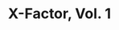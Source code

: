 ---
title: "X-Factor, Vol. 1"
issue: 80A
issue_nr: 80
full_title: Belles Whistles
subtitle: ""
story_arc: ""
crossover: ""
variant: A
publisher: Marvel Comics
creators: 
  - Peter David
  - Jim Fern
  - Al Milgrom
release_date: "May 19, 1992"
release_year: 1992
genre:
  - Action
  - Adventure
  - Super-Heroes
format: Comic
pages: 32
signed_by: ""
price: 1.25
---